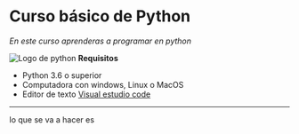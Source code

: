 ﻿# Curso básico de Python

*En este curso aprenderas a programar en python*

![Logo de python]([Imagenes\python-logo.png](https://github.com/VidalSring/NewRepo/blob/main/Imagenes/python-logo.png))
**Requisitos**
- Python 3.6 o superior
- Computadora con windows, Linux o MacOS
- Editor de texto [Visual estudio code](https://code.visualstudio.com/)
-------
lo que se va a hacer es 

